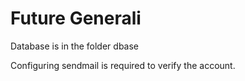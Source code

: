 # Future Generali


Database is in the folder dbase


Configuring sendmail is required to verify the account.

